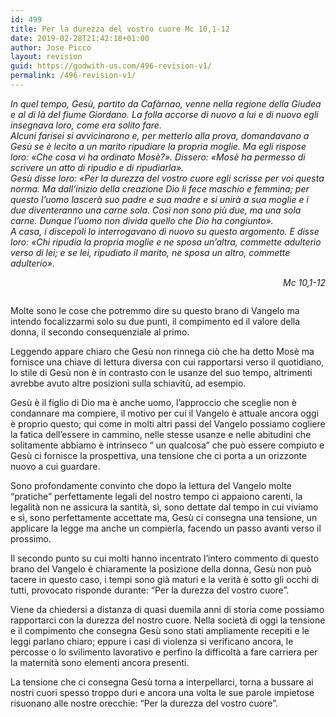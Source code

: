 ```yaml
---
id: 499
title: Per la durezza del vostro cuore Mc 10,1-12
date: 2019-02-28T21:42:18+01:00
author: Jose Picco
layout: revision
guid: https://godwith-us.com/496-revision-v1/
permalink: /496-revision-v1/
---
```

 _In quel tempo, Gesù, partito da Cafàrnao, venne nella regione della Giudea e al di là del fiume Giordano. La folla accorse di nuovo a lui e di nuovo egli insegnava loro, come era solito fare.  
Alcuni farisei si avvicinarono e, per metterlo alla prova, domandavano a Gesù se è lecito a un marito ripudiare la propria moglie. Ma egli rispose loro: «Che cosa vi ha ordinato Mosè?». Dissero: «Mosè ha permesso di scrivere un atto di ripudio e di ripudiarla».  
Gesù disse loro: «Per la durezza del vostro cuore egli scrisse per voi questa norma. Ma dall&#8217;inizio della creazione Dio li fece maschio e femmina; per questo l’uomo lascerà suo padre e sua madre e si unirà a sua moglie e i due diventeranno una carne sola. Così non sono più due, ma una sola carne. Dunque l’uomo non divida quello che Dio ha congiunto».  
A casa, i discepoli lo interrogavano di nuovo su questo argomento. E disse loro: «Chi ripudia la propria moglie e ne sposa un’altra, commette adulterio verso di lei; e se lei, ripudiato il marito, ne sposa un altro, commette adulterio»._ 

<p style="text-align:right">
  <em> Mc 10,1-12 </em>
</p><figure class="wp-block-image">

<img src="https://godwith-us.com/wp-content/uploads/2019/02/Gesù-parla.jpg" alt="" class="wp-image-497" srcset="https://incercadidio.com/wp-content/uploads/2019/02/Gesù-parla.jpg 615w, https://incercadidio.com/wp-content/uploads/2019/02/Gesù-parla-300x183.jpg 300w, https://incercadidio.com/wp-content/uploads/2019/02/Gesù-parla-330x200.jpg 330w" sizes="(max-width: 615px) 100vw, 615px" /> </figure> 

Molte sono le cose che potremmo dire su questo brano di Vangelo ma intendo focalizzarmi solo su due punti, il compimento ed il valore della donna, il secondo consequenziale al primo.

Leggendo appare chiaro che Gesù non rinnega ciò che ha detto Mosè ma fornisce una chiave di lettura diversa con cui rapportarsi verso il quotidiano, lo stile di Gesù non è in contrasto con le usanze del suo tempo, altrimenti avrebbe avuto altre posizioni sulla schiavitù, ad esempio. 

Gesù è il figlio di Dio ma è anche uomo, l’approccio che sceglie non è condannare ma compiere, il motivo per cui il Vangelo è attuale ancora oggi è proprio questo; qui come in molti altri passi del Vangelo possiamo cogliere la fatica dell’essere in cammino, nelle stesse usanze e nelle abitudini che solitamente abbiamo è intrinseco “ un qualcosa” che può essere compiuto e Gesù ci fornisce la prospettiva, una tensione che ci porta a un orizzonte nuovo a cui guardare.

Sono profondamente convinto che dopo la lettura del Vangelo molte “pratiche” perfettamente legali del nostro tempo ci appaiono carenti, la legalità non ne assicura la santità, sì, sono dettate dal tempo in cui viviamo e sì, sono perfettamente accettate ma, Gesù ci consegna una tensione, un applicare la legge ma anche un compierla, facendo un passo avanti verso il prossimo.

Il secondo punto su cui molti hanno incentrato l’intero commento di questo brano del Vangelo è chiaramente la posizione della donna, Gesù non può tacere in questo caso, i tempi sono già maturi e la verità è sotto gli occhi di tutti, provocato risponde durante: “Per la durezza del vostro cuore”.

Viene da chiedersi a distanza di quasi duemila anni di storia come possiamo rapportarci con la durezza del nostro cuore. Nella società di oggi la tensione e il compimento che consegna Gesù sono stati ampliamente recepiti e le leggi parlano chiaro; eppure i casi di violenza si verificano ancora, le percosse o lo svilimento lavorativo e perfino la difficoltà a fare carriera per la maternità sono elementi ancora presenti.

La tensione che ci consegna Gesù torna a interpellarci, torna a bussare ai nostri cuori spesso troppo duri e ancora una volta le sue parole impietose risuonano alle nostre orecchie: “Per la durezza del vostro cuore”.